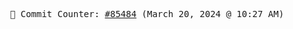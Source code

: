 <p align="center">
    <samp>
        📮 Commit Counter: <a href="https://github.com/Javascript-void0/Javascript-void0/commits/main">#85484</a> (March 20, 2024 @ 10:27 AM)
    </samp>
</p>